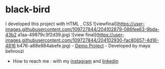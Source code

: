 # black-bird
I developed this project with HTML , CSS
![viewfinal](https://user-images.githubusercontent.com/109727844/204102879-086fee63-9bda-43b2
a1aa-49879c3f2d39.jpg) 
![view final](https://user-images.githubusercontent.com/109727844/204102930-fac80657-4d16-4816
b476-a88e984abefe.jpg) - [Demo Project](https://mayabehroozi.github.io/black-bird/) - Developed by maya behroozi




- How to reach me : with my [instagram](https://www.instagram.com/mayacodingjourney) and 
[linkedin](https://www.linkedin.com/in/mayabehroozi) 

